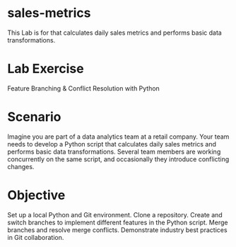 # sales-metrics
This Lab is for that calculates daily sales metrics and performs basic data transformations.

# Lab Exercise
Feature Branching & Conflict Resolution with Python

# Scenario
Imagine you are part of a data analytics team at a retail company. Your team needs to develop a Python script that calculates daily sales metrics and performs basic data transformations. Several team members are working concurrently on the same script, and occasionally they introduce conflicting changes.

# Objective
Set up a local Python and Git environment.
Clone a repository.
Create and switch branches to implement different features in the Python script.
Merge branches and resolve merge conflicts.
Demonstrate industry best practices in Git collaboration.
